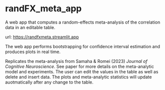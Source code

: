 # randFX_meta_app
A web app that computes a random-effects meta-analysis of the correlation data in an editable table. 

url: https://randfxmeta.streamlit.app

The web app performs bootstrapping for confidence interval estimation and produces plots in real time. 

Replicates the meta-analysis from Samaha &amp; Romei (2023) _Journal of Cognitive Neuroscience_. See paper for more details on the meta-analytic model and experiments. 
The user can edit the values in the table as well as delete and insert data. The plots and meta-analytic statistics will update auotmatically after any change to the table.
